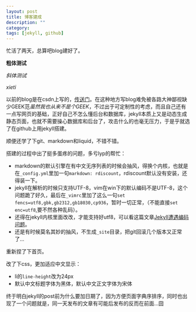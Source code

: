 ```yaml
---
layout: post
title: 博客建成
description: ""
category: 
tags: [jekyll, github]
---
```


忙活了两天，总算吧blog建好了。

**粗体测试**

*斜体测试*

*xieti*


以前的blog是在csdn上写的，[传送门](http://blog.csdn.net/jasonzhu8)。在这种地方写blog难免被各路大神鄙视缺少GEEK范*虽然我也从来不是个GEEK*，不过出于可定制性的考虑，而且自己还有一点写网页的基础，正好自己不怎么懂后台和数据库，jekyll本质上又是动态生成静态页面，也就不需要操心数据库和后台了，攻击什么的也毫无压力，于是乎就选了在github上用jekyll搭建。

顺便还学了下git、markdown和liquid，不错不错。

搭建的过程中出了挺多蛋疼的问题，多亏lyp的帮忙：

* markdown的默认引擎在有中文无序列表的时候会抽风，得换个内核，也就是在`_config.yml`里加一句`markdown: rdiscount`，rdiscount默认没有安装，还得装一下。
* jekyll在解析的时候只支持UTF-8，vim在win下的默认编码不是UTF-8，这个问题跪了好久，最后在`_vimrc`里加了这么一句`set fencs=utf8,gbk,gb2312,gb18030,cp936`，暂时一切正常，（不能直接`set enc=utf8`,要不然各种乱码）。
* 还得在jekyll内核里面改改，才能支持好utf8，可以看这篇文章[Jekyll遭遇编码问题](http://log.medcl.net/item/2012/04/jekyll-encounter-encoding-problems/)。
* 还是有时候莫名其妙的抽风，不生成`_site`目录，把git回滚几个版本又正常了...

重新捏了下首页。

改了下css，更加适应中文显示：

* li的`line-height`改为24px
* 默认中文标题字体为黑体，默认中文正文字体为宋体

终于明白jekyll的post前为什么要加日期了，因为方便页面字典序排序，同时也出现了一个问题就是，同一天发布的文章有可能后发布的反而在前面...囧
